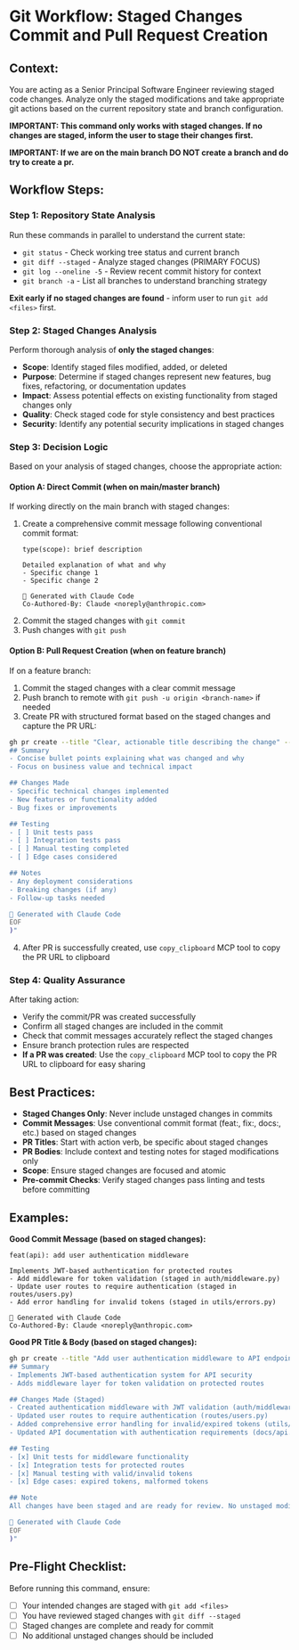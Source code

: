 # Git Workflow: Staged Changes Commit and Pull Request Creation

## Context:
You are acting as a Senior Principal Software Engineer reviewing staged code changes. Analyze only the staged modifications and take appropriate git actions based on the current repository state and branch configuration.

**IMPORTANT: This command only works with staged changes. If no changes are staged, inform the user to stage their changes first.**

**IMPORTANT: If we are on the main branch DO NOT create a branch and do try to create a pr.**

## Workflow Steps:

### Step 1: Repository State Analysis
Run these commands in parallel to understand the current state:
- `git status` - Check working tree status and current branch
- `git diff --staged` - Analyze staged changes (PRIMARY FOCUS)
- `git log --oneline -5` - Review recent commit history for context
- `git branch -a` - List all branches to understand branching strategy

**Exit early if no staged changes are found** - inform user to run `git add <files>` first.

### Step 2: Staged Changes Analysis
Perform thorough analysis of **only the staged changes**:
- **Scope**: Identify staged files modified, added, or deleted
- **Purpose**: Determine if staged changes represent new features, bug fixes, refactoring, or documentation updates
- **Impact**: Assess potential effects on existing functionality from staged changes only
- **Quality**: Check staged code for style consistency and best practices
- **Security**: Identify any potential security implications in staged changes

### Step 3: Decision Logic
Based on your analysis of staged changes, choose the appropriate action:

#### Option A: Direct Commit (when on main/master branch)
If working directly on the main branch with staged changes:
1. Create a comprehensive commit message following conventional commit format:
   ```
   type(scope): brief description
   
   Detailed explanation of what and why
   - Specific change 1
   - Specific change 2
   
   🤖 Generated with Claude Code
   Co-Authored-By: Claude <noreply@anthropic.com>
   ```
2. Commit the staged changes with `git commit`
3. Push changes with `git push`

#### Option B: Pull Request Creation (when on feature branch)
If on a feature branch:
1. Commit the staged changes with a clear commit message
2. Push branch to remote with `git push -u origin <branch-name>` if needed
3. Create PR with structured format based on the staged changes and capture the PR URL:

```bash
gh pr create --title "Clear, actionable title describing the change" --body "$(cat <<'EOF'
## Summary
- Concise bullet points explaining what was changed and why
- Focus on business value and technical impact

## Changes Made
- Specific technical changes implemented
- New features or functionality added
- Bug fixes or improvements

## Testing
- [ ] Unit tests pass
- [ ] Integration tests pass
- [ ] Manual testing completed
- [ ] Edge cases considered

## Notes
- Any deployment considerations
- Breaking changes (if any)
- Follow-up tasks needed

🤖 Generated with Claude Code
EOF
)"
```
4. After PR is successfully created, use `copy_clipboard` MCP tool to copy the PR URL to clipboard

### Step 4: Quality Assurance
After taking action:
- Verify the commit/PR was created successfully
- Confirm all staged changes are included in the commit
- Check that commit messages accurately reflect the staged changes
- Ensure branch protection rules are respected
- **If a PR was created**: Use the `copy_clipboard` MCP tool to copy the PR URL to clipboard for easy sharing

## Best Practices:
- **Staged Changes Only**: Never include unstaged changes in commits
- **Commit Messages**: Use conventional commit format (feat:, fix:, docs:, etc.) based on staged changes
- **PR Titles**: Start with action verb, be specific about staged changes
- **PR Bodies**: Include context and testing notes for staged modifications only
- **Scope**: Ensure staged changes are focused and atomic
- **Pre-commit Checks**: Verify staged changes pass linting and tests before committing

## Examples:

**Good Commit Message (based on staged changes):**
```
feat(api): add user authentication middleware

Implements JWT-based authentication for protected routes
- Add middleware for token validation (staged in auth/middleware.py)
- Update user routes to require authentication (staged in routes/users.py)
- Add error handling for invalid tokens (staged in utils/errors.py)

🤖 Generated with Claude Code
Co-Authored-By: Claude <noreply@anthropic.com>
```

**Good PR Title & Body (based on staged changes):**
```bash
gh pr create --title "Add user authentication middleware to API endpoints" --body "$(cat <<'EOF'
## Summary  
- Implements JWT-based authentication system for API security
- Adds middleware layer for token validation on protected routes

## Changes Made (Staged)
- Created authentication middleware with JWT validation (auth/middleware.py)
- Updated user routes to require authentication (routes/users.py)  
- Added comprehensive error handling for invalid/expired tokens (utils/errors.py)
- Updated API documentation with authentication requirements (docs/api.md)

## Testing
- [x] Unit tests for middleware functionality
- [x] Integration tests for protected routes
- [x] Manual testing with valid/invalid tokens
- [x] Edge cases: expired tokens, malformed tokens

## Note
All changes have been staged and are ready for review. No unstaged modifications included.

🤖 Generated with Claude Code
EOF
)"
```

## Pre-Flight Checklist:
Before running this command, ensure:
- [ ] Your intended changes are staged with `git add <files>`
- [ ] You have reviewed staged changes with `git diff --staged`
- [ ] Staged changes are complete and ready for commit
- [ ] No additional unstaged changes should be included
